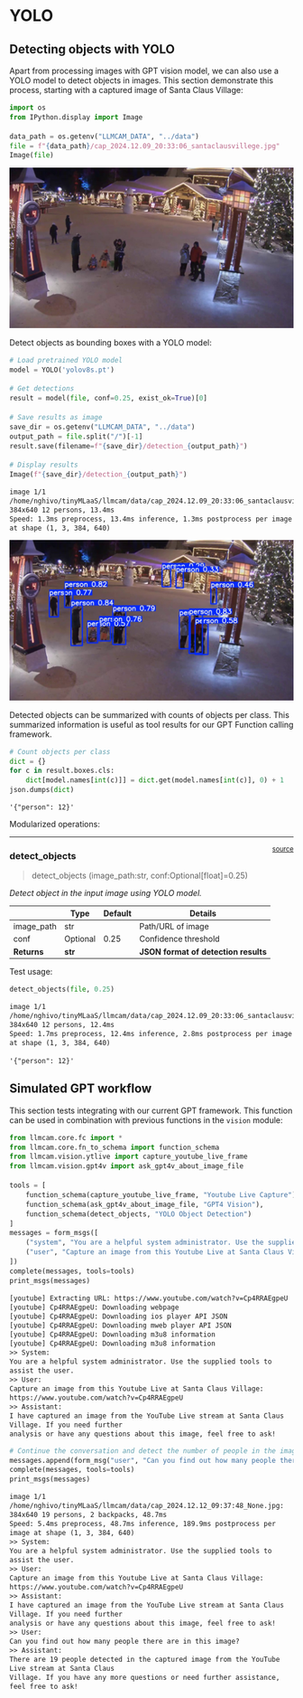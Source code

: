 # YOLO


<!-- WARNING: THIS FILE WAS AUTOGENERATED! DO NOT EDIT! -->

## Detecting objects with YOLO

Apart from processing images with GPT vision model, we can also use a
YOLO model to detect objects in images. This section demonstrate this
process, starting with a captured image of Santa Claus Village:

``` python
import os
from IPython.display import Image

data_path = os.getenv("LLMCAM_DATA", "../data")
file = f"{data_path}/cap_2024.12.09_20:33:06_santaclausvillege.jpg"
Image(file)
```

![](03_yolo_files/figure-commonmark/cell-2-output-1.jpeg)

Detect objects as bounding boxes with a YOLO model:

``` python
# Load pretrained YOLO model
model = YOLO('yolov8s.pt')

# Get detections
result = model(file, conf=0.25, exist_ok=True)[0]

# Save results as image
save_dir = os.getenv("LLMCAM_DATA", "../data")
output_path = file.split("/")[-1]
result.save(filename=f"{save_dir}/detection_{output_path}")

# Display results
Image(f"{save_dir}/detection_{output_path}")
```


    image 1/1 /home/nghivo/tinyMLaaS/llmcam/data/cap_2024.12.09_20:33:06_santaclausvillege.jpg: 384x640 12 persons, 13.4ms
    Speed: 1.3ms preprocess, 13.4ms inference, 1.3ms postprocess per image at shape (1, 3, 384, 640)

![](03_yolo_files/figure-commonmark/cell-3-output-2.jpeg)

Detected objects can be summarized with counts of objects per class.
This summarized information is useful as tool results for our GPT
Function calling framework.

``` python
# Count objects per class
dict = {}
for c in result.boxes.cls:
    dict[model.names[int(c)]] = dict.get(model.names[int(c)], 0) + 1
json.dumps(dict)
```

    '{"person": 12}'

Modularized operations:

------------------------------------------------------------------------

<a
href="https://github.com/ninjalabo/llmcam/blob/main/llmcam/vision/yolo.py#L15"
target="_blank" style="float:right; font-size:smaller">source</a>

### detect_objects

>  detect_objects (image_path:str, conf:Optional[float]=0.25)

*Detect object in the input image using YOLO model.*

<table>
<thead>
<tr>
<th></th>
<th><strong>Type</strong></th>
<th><strong>Default</strong></th>
<th><strong>Details</strong></th>
</tr>
</thead>
<tbody>
<tr>
<td>image_path</td>
<td>str</td>
<td></td>
<td>Path/URL of image</td>
</tr>
<tr>
<td>conf</td>
<td>Optional</td>
<td>0.25</td>
<td>Confidence threshold</td>
</tr>
<tr>
<td><strong>Returns</strong></td>
<td><strong>str</strong></td>
<td></td>
<td><strong>JSON format of detection results</strong></td>
</tr>
</tbody>
</table>

Test usage:

``` python
detect_objects(file, 0.25)
```


    image 1/1 /home/nghivo/tinyMLaaS/llmcam/data/cap_2024.12.09_20:33:06_santaclausvillege.jpg: 384x640 12 persons, 12.4ms
    Speed: 1.7ms preprocess, 12.4ms inference, 2.8ms postprocess per image at shape (1, 3, 384, 640)

    '{"person": 12}'

## Simulated GPT workflow

This section tests integrating with our current GPT framework. This
function can be used in combination with previous functions in the
`vision` module:

``` python
from llmcam.core.fc import *
from llmcam.core.fn_to_schema import function_schema
from llmcam.vision.ytlive import capture_youtube_live_frame
from llmcam.vision.gpt4v import ask_gpt4v_about_image_file

tools = [
    function_schema(capture_youtube_live_frame, "Youtube Live Capture"),
    function_schema(ask_gpt4v_about_image_file, "GPT4 Vision"),
    function_schema(detect_objects, "YOLO Object Detection")
]
messages = form_msgs([
    ("system", "You are a helpful system administrator. Use the supplied tools to assist the user."),
    ("user", "Capture an image from this Youtube Live at Santa Claus Village: https://www.youtube.com/watch?v=Cp4RRAEgpeU")
])
complete(messages, tools=tools)
print_msgs(messages)
```

    [youtube] Extracting URL: https://www.youtube.com/watch?v=Cp4RRAEgpeU
    [youtube] Cp4RRAEgpeU: Downloading webpage
    [youtube] Cp4RRAEgpeU: Downloading ios player API JSON
    [youtube] Cp4RRAEgpeU: Downloading mweb player API JSON
    [youtube] Cp4RRAEgpeU: Downloading m3u8 information
    [youtube] Cp4RRAEgpeU: Downloading m3u8 information
    >> System:
    You are a helpful system administrator. Use the supplied tools to assist the user.
    >> User:
    Capture an image from this Youtube Live at Santa Claus Village:
    https://www.youtube.com/watch?v=Cp4RRAEgpeU
    >> Assistant:
    I have captured an image from the YouTube Live stream at Santa Claus Village. If you need further
    analysis or have any questions about this image, feel free to ask!

``` python
# Continue the conversation and detect the number of people in the image
messages.append(form_msg("user", "Can you find out how many people there are in this image?"))
complete(messages, tools=tools)
print_msgs(messages)
```


    image 1/1 /home/nghivo/tinyMLaaS/llmcam/data/cap_2024.12.12_09:37:48_None.jpg: 384x640 19 persons, 2 backpacks, 48.7ms
    Speed: 5.4ms preprocess, 48.7ms inference, 189.9ms postprocess per image at shape (1, 3, 384, 640)
    >> System:
    You are a helpful system administrator. Use the supplied tools to assist the user.
    >> User:
    Capture an image from this Youtube Live at Santa Claus Village:
    https://www.youtube.com/watch?v=Cp4RRAEgpeU
    >> Assistant:
    I have captured an image from the YouTube Live stream at Santa Claus Village. If you need further
    analysis or have any questions about this image, feel free to ask!
    >> User:
    Can you find out how many people there are in this image?
    >> Assistant:
    There are 19 people detected in the captured image from the YouTube Live stream at Santa Claus
    Village. If you have any more questions or need further assistance, feel free to ask!
